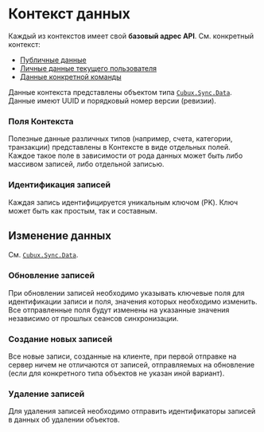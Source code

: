 Контекст данных
===============

Каждый из контекстов имеет свой **базовый адрес API**. См. конкретный
контекст:

*   [Публичные данные](context/global.md)
*   [Личные данные текущего пользователя](context/user.md)
*   [Данные конкретной команды](context/team.md)

Данные контекста представлены объектом типа
[`Cubux.Sync.Data`][Cubux.Sync.Data]. Данные имеют UUID и порядковый
номер версии (ревизии).

### Поля Контекста

Полезные данные различных типов (например, счета, категории, транзакции)
представлены в Контексте в виде отдельных полей. Каждое такое поле в
зависимости от рода данных может быть либо массивом записей, либо
отдельной записью.

### Идентификация записей

Каждая запись идентифицируется уникальным ключом (PK). Ключ может быть
как простым, так и составным.


Изменение данных
----------------

См. [`Cubux.Sync.Data`][Cubux.Sync.Data].

### Обновление записей

При обновлении записей необходимо указывать ключевые поля для
идентификации записи и поля, значения которых необходимо изменить. Все
отправленные поля будут изменены на указанные значения независимо от
прошлых сеансов синхронизации.

### Создание новых записей

Все новые записи, созданные на клиенте, при первой отправке на сервер
ничем не отличаются от записей, отправляемых на обновление (если для
конкретного типа объектов не указан иной вариант).

### Удаление записей

Для удаления записей необходимо отправить идентификаторы записей в
данных об удалении объектов.


[Cubux.Sync.Data]: ../type/sync/data.md
